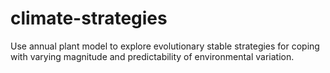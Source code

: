 # climate-strategies

Use annual plant model to explore evolutionary stable strategies
for coping with varying magnitude and predictability of environmental variation.